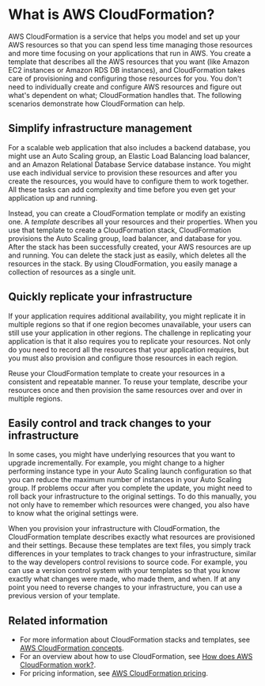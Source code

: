 # What is AWS CloudFormation?<a name="Welcome"></a>

AWS CloudFormation is a service that helps you model and set up your AWS resources so that you can spend less time managing those resources and more time focusing on your applications that run in AWS\. You create a template that describes all the AWS resources that you want \(like Amazon EC2 instances or Amazon RDS DB instances\), and CloudFormation takes care of provisioning and configuring those resources for you\. You don't need to individually create and configure AWS resources and figure out what's dependent on what; CloudFormation handles that\. The following scenarios demonstrate how CloudFormation can help\.

## Simplify infrastructure management<a name="w9928ab1b5b5"></a>

For a scalable web application that also includes a backend database, you might use an Auto Scaling group, an Elastic Load Balancing load balancer, and an Amazon Relational Database Service database instance\. You might use each individual service to provision these resources and after you create the resources, you would have to configure them to work together\. All these tasks can add complexity and time before you even get your application up and running\.

Instead, you can create a CloudFormation template or modify an existing one\. A *template* describes all your resources and their properties\. When you use that template to create a CloudFormation stack, CloudFormation provisions the Auto Scaling group, load balancer, and database for you\. After the stack has been successfully created, your AWS resources are up and running\. You can delete the stack just as easily, which deletes all the resources in the stack\. By using CloudFormation, you easily manage a collection of resources as a single unit\.

## Quickly replicate your infrastructure<a name="w9928ab1b5b7"></a>

If your application requires additional availability, you might replicate it in multiple regions so that if one region becomes unavailable, your users can still use your application in other regions\. The challenge in replicating your application is that it also requires you to replicate your resources\. Not only do you need to record all the resources that your application requires, but you must also provision and configure those resources in each region\.

Reuse your CloudFormation template to create your resources in a consistent and repeatable manner\. To reuse your template, describe your resources once and then provision the same resources over and over in multiple regions\.

## Easily control and track changes to your infrastructure<a name="w9928ab1b5b9"></a>

In some cases, you might have underlying resources that you want to upgrade incrementally\. For example, you might change to a higher performing instance type in your Auto Scaling launch configuration so that you can reduce the maximum number of instances in your Auto Scaling group\. If problems occur after you complete the update, you might need to roll back your infrastructure to the original settings\. To do this manually, you not only have to remember which resources were changed, you also have to know what the original settings were\.

When you provision your infrastructure with CloudFormation, the CloudFormation template describes exactly what resources are provisioned and their settings\. Because these templates are text files, you simply track differences in your templates to track changes to your infrastructure, similar to the way developers control revisions to source code\. For example, you can use a version control system with your templates so that you know exactly what changes were made, who made them, and when\. If at any point you need to reverse changes to your infrastructure, you can use a previous version of your template\.

## Related information<a name="w9928ab1b5c13"></a>
+ For more information about CloudFormation stacks and templates, see [AWS CloudFormation concepts](cfn-whatis-concepts.md)\.
+ For an overview about how to use CloudFormation, see [How does AWS CloudFormation work?](cfn-whatis-howdoesitwork.md)\.
+ For pricing information, see [AWS CloudFormation pricing](http://aws.amazon.com/cloudformation/pricing/)\.